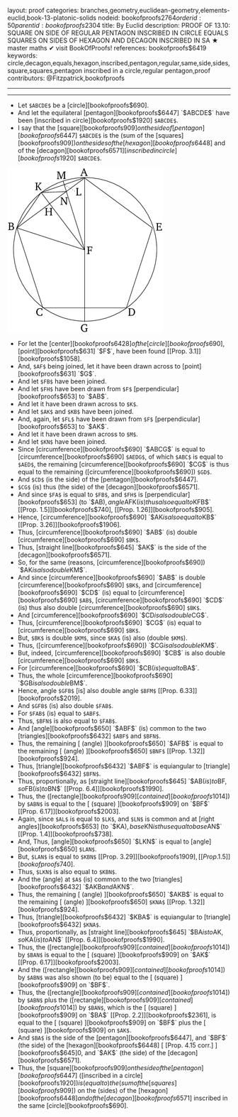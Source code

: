 layout: proof
categories: branches,geometry,euclidean-geometry,elements-euclid,book-13-platonic-solids
nodeid: bookofproofs$2764
orderid: 50
parentid: bookofproofs$2304
title: By Euclid
description: PROOF OF 13.10: SQUARE ON SIDE OF REGULAR PENTAGON INSCRIBED IN CIRCLE EQUALS SQUARES ON SIDES OF HEXAGON AND DECAGON INSCRIBED IN SA &#9733; master maths &#10004; visit BookOfProofs!
references: bookofproofs$6419
keywords: circle,decagon,equals,hexagon,inscribed,pentagon,regular,same,side,sides,square,squares,pentagon inscribed in a circle,regular pentagon,proof
contributors: @Fitzpatrick,bookofproofs

---


---



* Let `$ABCDE$` be a [circle][bookofproofs$690].
* And let the equilateral [pentagon][bookofproofs$6447] `$ABCDE$` have been [inscribed in circle][bookofproofs$1920] `$ABCDE$`.
* I say that the [square][bookofproofs$909] on the side of [pentagon][bookofproofs$6447] `$ABCDE$` is the (sum of the [squares][bookofproofs$909]) on the sides of the [hexagon][bookofproofs$6448] and of the [decagon][bookofproofs$6571] [inscribed in circle][bookofproofs$1920] `$ABCDE$`.

![fig10e](https://github.com/bookofproofs/bookofproofs.github.io/blob/main/_sources/_assets/images/euclid/Book13/fig10e.png?raw=true)

* For let the [center][bookofproofs$6428] of the [circle][bookofproofs$690], [point][bookofproofs$631] `$F$`, have been found [[Prop. 3.1]][bookofproofs$1058].
* And, `$AF$` being joined, let it have been drawn across to [point][bookofproofs$631] `$G$`.
* And let `$FB$` have been joined.
* And let `$FH$` have been drawn from `$F$` [perpendicular][bookofproofs$653] to `$AB$`.
* And let it have been drawn across to `$K$`.
* And let `$AK$` and `$KB$` have been joined.
* And, again, let `$FL$` have been drawn from `$F$` [perpendicular][bookofproofs$653] to `$AK$`.
* And let it have been drawn across to `$M$`.
* And let `$KN$` have been joined.
* Since [circumference][bookofproofs$690] `$ABCG$` is equal to [circumference][bookofproofs$690] `$AEDG$`, of which `$ABC$` is equal to `$AED$`, the remaining [circumference][bookofproofs$690] `$CG$` is thus equal to the remaining ([circumference][bookofproofs$690]) `$GD$`.
* And `$CD$` (is the side) of the [pentagon][bookofproofs$6447].
* `$CG$` (is) thus (the side) of the [decagon][bookofproofs$6571].
* And since `$FA$` is equal to `$FB$`, and `$FH$` is [perpendicular][bookofproofs$653] (to `$AB$`), angle `$AFK$` (is) thus also equal to `$KFB$` [[Prop. 1.5]][bookofproofs$740], [[Prop. 1.26]][bookofproofs$905].
* Hence, [circumference][bookofproofs$690] `$AK$` is also equal to `$KB$` [[Prop. 3.26]][bookofproofs$1906].
* Thus, [circumference][bookofproofs$690] `$AB$` (is) double [circumference][bookofproofs$690] `$BK$`.
* Thus, [straight line][bookofproofs$645] `$AK$` is the side of the [decagon][bookofproofs$6571].
* So, for the same (reasons, [circumference][bookofproofs$690]) `$AK$` is also double `$KM$`.
* And since [circumference][bookofproofs$690] `$AB$` is double [circumference][bookofproofs$690] `$BK$`, and [circumference][bookofproofs$690] `$CD$` (is) equal to [circumference][bookofproofs$690] `$AB$`, [circumference][bookofproofs$690] `$CD$` (is) thus also double [circumference][bookofproofs$690] `$BK$`.
* And [circumference][bookofproofs$690] `$CD$` is also double `$CG$`.
* Thus, [circumference][bookofproofs$690] `$CG$` (is) equal to [circumference][bookofproofs$690] `$BK$`.
* But, `$BK$` is double `$KM$`, since `$KA$` (is) also (double `$KM$`).
* Thus, ([circumference][bookofproofs$690]) `$CG$` is also double `$KM$`.
* But, indeed, [circumference][bookofproofs$690] `$CB$` is also double [circumference][bookofproofs$690] `$BK$`.
* For [circumference][bookofproofs$690] `$CB$` (is) equal to `$BA$`.
* Thus, the whole [circumference][bookofproofs$690] `$GB$` is also double `$BM$`.
* Hence, angle `$GFB$` [is] also double angle `$BFM$` [[Prop. 6.33]][bookofproofs$2019].
* And `$GFB$` (is) also double `$FAB$`.
* For `$FAB$` (is) equal to `$ABF$`.
* Thus, `$BFN$` is also equal to `$FAB$`.
* And [angle][bookofproofs$650] `$ABF$` (is) common to the two [triangles][bookofproofs$6432] `$ABF$` and `$BFN$`.
* Thus, the remaining [ (angle) ][bookofproofs$650] `$AFB$` is equal to the remaining [ (angle) ][bookofproofs$650] `$BNF$` [[Prop. 1.32]][bookofproofs$924].
* Thus, [triangle][bookofproofs$6432] `$ABF$` is equiangular to [triangle][bookofproofs$6432] `$BFN$`.
* Thus, proportionally, as [straight line][bookofproofs$645] `$AB$` (is) to `$BF$`, so `$FB$` (is) to `$BN$` [[Prop. 6.4]][bookofproofs$1990].
* Thus, the ([rectangle][bookofproofs$909] [contained][bookofproofs$1014]) by `$ABN$` is equal to the [ (square) ][bookofproofs$909] on `$BF$` [[Prop. 6.17]][bookofproofs$2003].
* Again, since `$AL$` is equal to `$LK$`, and `$LN$` is common and at [right angles][bookofproofs$653] (to `$KA$`), base `$KN$` is thus equal to base `$AN$` [[Prop. 1.4]][bookofproofs$738].
* And, Thus, [angle][bookofproofs$650] `$LKN$` is equal to [angle][bookofproofs$650] `$LAN$`.
* But, `$LAN$` is equal to `$KBN$` [[Prop. 3.29]][bookofproofs$1909], [[Prop. 1.5]][bookofproofs$740].
* Thus, `$LKN$` is also equal to `$KBN$`.
* And the (angle) at `$A$` (is) common to the two [triangles][bookofproofs$6432] `$AKB$` and `$AKN$`.
* Thus, the remaining [ (angle) ][bookofproofs$650] `$AKB$` is equal to the remaining [ (angle) ][bookofproofs$650] `$KNA$` [[Prop. 1.32]][bookofproofs$924].
* Thus, [triangle][bookofproofs$6432] `$KBA$` is equiangular to [triangle][bookofproofs$6432] `$KNA$`.
* Thus, proportionally, as [straight line][bookofproofs$645] `$BA$` is to `$AK$`, so `$KA$` (is) to `$AN$` [[Prop. 6.4]][bookofproofs$1990].
* Thus, the ([rectangle][bookofproofs$909] [contained][bookofproofs$1014]) by `$BAN$` is equal to the [ (square) ][bookofproofs$909] on `$AK$` [[Prop. 6.17]][bookofproofs$2003].
* And the ([rectangle][bookofproofs$909] [contained][bookofproofs$1014]) by `$ABN$` was also shown (to be) equal to the [ (square) ][bookofproofs$909] on `$BF$`.
* Thus, the ([rectangle][bookofproofs$909] [contained][bookofproofs$1014]) by `$ABN$` plus the ([rectangle][bookofproofs$909] [contained][bookofproofs$1014]) by `$BAN$`, which is the [ (square) ][bookofproofs$909] on `$BA$` [[Prop. 2.2]][bookofproofs$2361], is equal to the [ (square) ][bookofproofs$909] on `$BF$` plus the [ (square) ][bookofproofs$909] on `$AK$`.
* And `$BA$` is the side of the [pentagon][bookofproofs$6447], and `$BF$` (the side) of the [hexagon][bookofproofs$6448] [ [Prop. 4.15 corr.] ][bookofproofs$645]0, and `$AK$` (the side) of the [decagon][bookofproofs$6571].
* Thus, the [square][bookofproofs$909] on the side of the [pentagon][bookofproofs$6447] ([inscribed in a circle][bookofproofs$1920]) is (equal to) the (sum of the [squares][bookofproofs$909]) on the (sides) of the [hexagon][bookofproofs$6448] and of the [decagon][bookofproofs$6571] inscribed in the same [circle][bookofproofs$690].